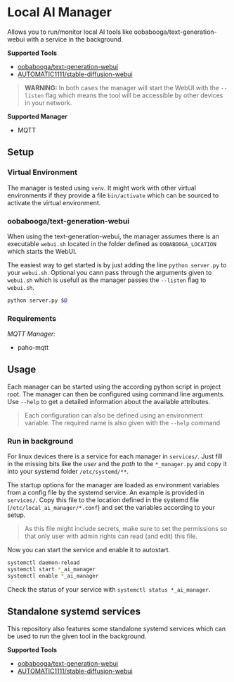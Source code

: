 # Local AI Manager

Allows you to run/monitor local AI tools like oobabooga/text-generation-webui with a service in the background.

**Supported Tools**
- [oobabooga/text-generation-webui](https://github.com/oobabooga/text-generation-webui)
- [AUTOMATIC1111/stable-diffusion-webui](https://github.com/AUTOMATIC1111/stable-diffusion-webui)

> **WARNING:** In both cases the manager will start the WebUI with the `--listen` flag which means the tool will be accessible by other devices in your network.

**Supported Manager**
- MQTT

## Setup

### Virtual Environment

The manager is tested using `venv`. It might work with other virtual environments if they provide a file `bin/activate` which can be sourced to activate the virtual environment.

### oobabooga/text-generation-webui

When using the text-generation-webui, the manager assumes there is an executable `webui.sh` located in the folder defined as `OOBABOOGA_LOCATION` which starts the WebUI.

The easiest way to get started is by just adding the line `python server.py` to your `webui.sh`. Optional you cann pass through the arguments given to `webui.sh` which is usefull as the manager passes the `--listen` flag to `webui.sh`.

```bash
python server.py $@
```

### Requirements

*MQTT Manager:*
- paho-mqtt

## Usage

Each manager can be started using the according python script in project root. The manager can then be configured using command line arguments. Use `--help` to get a detailed information about the available attributes.

> Each configuration can also be defined using an environment variable. The required name is also given with the `--help` command

### Run in background

For linux devices there is a service for each manager in `services/`. Just fill in the missing bits like the *user* and the *path* to the `*_manager.py` and copy it into your systemd folder `/etc/systemd/**`.

The startup options for the manager are loaded as environment variables from a config file by the systemd service. An example is provided in `services/`. Copy this file to the location defined in the systemd file (`/etc/local_ai_manager/*.conf`) and set the variables according to your setup.

> As this file might include secrets, make sure to set the permissions so that only user with admin rights can read (and edit) this file.

Now you can start the service and enable it to autostart.

```bash
systemctl daemon-reload
systemctl start *_ai_manager
systemctl enable *_ai_manager
```

Check the status of your service with `systemctl status *_ai_manager`.

## Standalone systemd services

This repository also features some standalone systemd services which can be used to run the given tool in the background.

**Supported Tools**
- [oobabooga/text-generation-webui](https://github.com/oobabooga/text-generation-webui)
- [AUTOMATIC1111/stable-diffusion-webui](https://github.com/AUTOMATIC1111/stable-diffusion-webui)